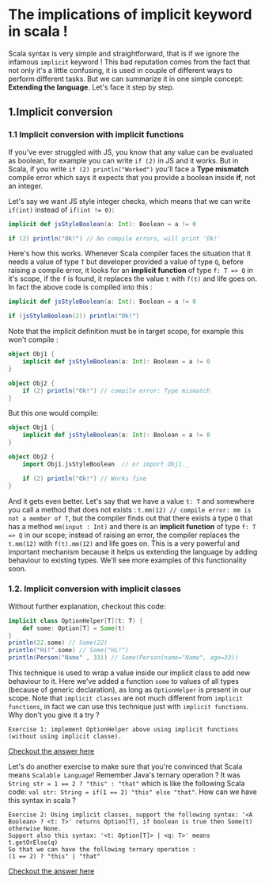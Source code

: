 # The implications of implicit keyword in scala !
Scala syntax is very simple and straightforward, that is if we ignore the infamous `implicit` keyword ! This bad reputation comes from the fact that not only it's a little confusing, it is used in couple of different ways to perform different tasks. But we can summarize it in one simple concept: __Extending the language__. Let's face it step by step.

## 1.Implicit conversion
### 1.1 Implicit conversion with implicit functions
If you've ever struggled with JS, you know that any value can be evaluated as boolean, for example you can write `if (2)` in JS and it works. But in Scala, if you write `if (2) println("Worked")` you'll face a __Type mismatch__ compile error which says it expects that you provide a boolean inside __if__, not an integer.

Let's say we want JS style integer checks, which means that we can write `if(int)` instead of `if(int != 0)`:
```SCALA
implicit def jsStyleBoolean(a: Int): Boolean = a != 0

if (2) println("Ok!") // No compile errors, will print 'Ok!'
```
Here's how this works. Whenever Scala compiler faces the situation that it needs a value of type `T` but developer provided a value of type `Q`, before raising a compile error, it looks for an __implicit function__ of type `f: T => Q` in it's scope, if the `f` is found, it replaces the value `t` with `f(t)` and life goes on. In fact the above code is compiled into this :

```SCALA
implicit def jsStyleBoolean(a: Int): Boolean = a != 0

if (jsStyleBoolean(2)) println("Ok!")
```
Note that the implicit definition must be in target scope, for example this won't compile :
```SCALA
object Obj1 {
	implicit def jsStyleBoolean(a: Int): Boolean = a != 0
}

object Obj2 {
	if (2) println("Ok!") // compile error: Type mismatch
}
```
But this one would compile:
```SCALA
object Obj1 {
	implicit def jsStyleBoolean(a: Int): Boolean = a != 0
}

object Obj2 {
	import Obj1.jsStyleBoolean  // or import Obj1._

	if (2) println("Ok!") // Works fine
}
```
And it gets even better. Let's say that we have a value `t: T` and somewhere you call a method that does not exists : `t.mm(12) // compile error: mm is not a member of T`, but the compiler finds out that there exists a type `Q` that has a method `mm(input : Int)` and there is an __implicit function__ of type `f: T => Q` in our scope; instead of raising an error, the compiler replaces the `t.mm(12)` with `f(t).mm(12)` and life goes on. This is a very powerful and important mechanism because it helps us extending the language by adding behaviour to existing types.
We'll see more examples of this functionality soon.

### 1.2. Implicit conversion with implicit classes
Without further explanation, checkout this code:
```SCALA
implicit class OptionHelper[T](t: T) {
	def some: Option[T] = Some(t)
}
println(22.some) // Some(22)
println("Hi!".some) // Some("Hi!")
println(Person("Name" , 33)) // Some(Person(name="Name", age=33))
```
This technique is used to wrap a value inside our implicit class to add new behaviour to it. Here we've added a function `some` to values of all types (because of generic declaration), as long as `OptionHelper` is present in our scope.
Note that `implicit classes` are not much different from `implicit functions`, in fact we can use this technique just with `implicit functions`. Why don't you give it a try ?
```
Exercise 1: implement OptionHelper above using implicit functions (without using implicit classe).
```
[Checkout the answer here](samples/src/main/scala/samples/ch00/Ex1.scala)

Let's do another exercise to make sure that you're convinced that Scala means `Scalable Language`! Remember Java's ternary operation ? It was `String str = 1 == 2 ? "this" : "that"` which is like the following Scala code: `val str: String = if(1 == 2) "this" else "that"`.
How can we have this syntax in scala ?
```
Exercise 2: Using implicit classes, support the following syntax: '<A Boolean> ? <t: T>' returns Option[T], if boolean is true then Some(t) otherwise None.
Support also this syntax: '<t: Option[T]> | <q: T>' means t.getOrElse(q)
So that we can have the following ternary operation :
(1 == 2) ? "this" | "that"
```
[Checkout the answer here](samples/src/main/scala/samples/ch00/Ex2.scala)


